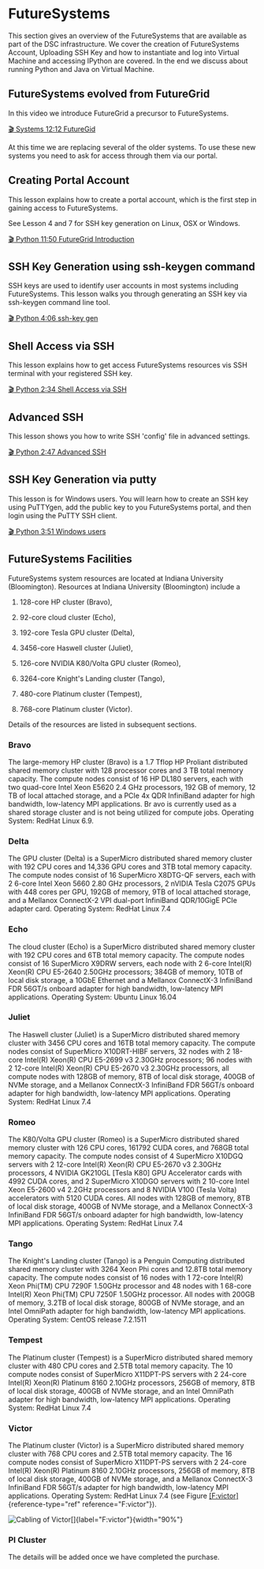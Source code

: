 FutureSystems
=============


This section gives an overview of the FutureSystems that are available
as part of the DSC infrastructure. We cover the creation of
FutureSystems Account, Uploading SSH Key and how to instantiate and log
into Virtual Machine and accessing IPython are covered. In the end we
discuss about running Python and Java on Virtual Machine.

FutureSystems evolved from FutureGrid
-------------------------------------

In this video we introduce FutureGrid a precursor to FutureSystems.

[:clapper: Systems 12:12 FutureGid](http://youtu.be/RibpNSyd4qg)

At this time we are replacing several of the older systems. To use these
new systems you need to ask for access through them via our portal.

Creating Portal Account
-----------------------

This lesson explains how to create a portal account, which is the first
step in gaining access to FutureSystems.

See Lesson 4 and 7 for SSH key generation on Linux, OSX or Windows.

[:clapper: Python 11:50 FutureGrid Introduction](http://youtu.be/X6zeVEALzTk)

SSH Key Generation using ssh-keygen command
-------------------------------------------

SSH keys are used to identify user accounts in most systems including
FutureSystems. This lesson walks you through generating an SSH key via
ssh-keygen command line tool.

[:clapper: Python 4:06 ssh-key gen](http://youtu.be/pQb2VV1zNIc)

Shell Access via SSH
--------------------

This lesson explains how to get access FutureSystems resources vis SSH
terminal with your registered SSH key.

[:clapper: Python 2:34 Shell Access via SSH](http://youtu.be/aJDXfvOrzRE)

Advanced SSH
------------

This lesson shows you how to write SSH 'config' file in advanced
settings.

[:clapper: Python 2:47 Advanced SSH](http://youtu.be/eYanElmtqMo)

SSH Key Generation via putty
----------------------------

This lesson is for Windows users. You will learn how to create an SSH
key using PuTTYgen, add the public key to you FutureSystems portal, and
then login using the PuTTY SSH client.

[:clapper: Python 3:51 Windows users](http://youtu.be/irmVJKwWQCU)

FutureSystems Facilities
------------------------

FutureSystems system resources are located at Indiana University
(Bloomington). Resources at Indiana University (Bloomington) include a

1.  128-core HP cluster (Bravo),

2.  92-core cloud cluster (Echo),

3.  192-core Tesla GPU cluster (Delta),

4.  3456-core Haswell cluster (Juliet),

5.  126-core NVIDIA K80/Volta GPU cluster (Romeo),

6.  3264-core Knight's Landing cluster (Tango),

7.  480-core Platinum cluster (Tempest),

8.  768-core Platinum cluster (Victor).

Details of the resources are listed in subsequent sections.

### Bravo

The large-memory HP cluster (Bravo) is a 1.7 Tflop HP Proliant
distributed shared memory cluster with 128 processor cores and 3 TB
total memory capacity. The compute nodes consist of 16 HP DL180 servers,
each with two quad-core Intel Xeon E5620 2.4 GHz processors, 192 GB of
memory, 12 TB of local attached storage, and a PCIe 4x QDR InfiniBand
adapter for high bandwidth, low-latency MPI applications. Br avo is
currently used as a shared storage cluster and is not being utilized for
compute jobs. Operating System: RedHat Linux 6.9.

### Delta

The GPU cluster (Delta) is a SuperMicro distributed shared memory
cluster with 192 CPU cores and 14,336 GPU cores and 3TB total memory
capacity. The compute nodes consist of 16 SuperMicro X8DTG-QF servers,
each with 2 6-core Intel Xeon 5660 2.80 GHz processors, 2 nVIDIA Tesla
C2075 GPUs with 448 cores per GPU, 192GB of memory, 9TB of local
attached storage, and a Mellanox ConnectX-2 VPI dual-port InfiniBand
QDR/10GigE PCIe adapter card. Operating System: RedHat Linux 7.4

### Echo

The cloud cluster (Echo) is a SuperMicro distributed shared memory
cluster with 192 CPU cores and 6TB total memory capacity. The compute
nodes consist of 16 SuperMicro X9DRW servers, each node with 2 6-core
Intel(R) Xeon(R) CPU E5-2640 2.50GHz processors; 384GB of memory, 10TB
of local disk storage, a 10GbE Ethernet and a Mellanox ConnectX-3
InfiniBand FDR 56GT/s onboard adapter for high bandwidth, low-latency
MPI applications. Operating System: Ubuntu Linux 16.04

### Juliet

The Haswell cluster (Juliet) is a SuperMicro distributed shared memory
cluster with 3456 CPU cores and 16TB total memory capacity. The compute
nodes consist of SuperMicro X10DRT-HIBF servers, 32 nodes with 2 18-core
Intel(R) Xeon(R) CPU E5-2699 v3 2.30GHz processors; 96 nodes with 2
12-core Intel(R) Xeon(R) CPU E5-2670 v3 2.30GHz processors, all compute
nodes with 128GB of memory, 8TB of local disk storage, 400GB of NVMe
storage, and a Mellanox ConnectX-3 InfiniBand FDR 56GT/s onboard adapter
for high bandwidth, low-latency MPI applications. Operating System:
RedHat Linux 7.4

### Romeo

The K80/Volta GPU cluster (Romeo) is a SuperMicro distributed shared
memory cluster with 126 CPU cores, 161792 CUDA cores, and 768GB total
memory capacity. The compute nodes consist of 4 SuperMicro X10DGQ
servers with 2 12-core Intel(R) Xeon(R) CPU E5-2670 v3 2.30GHz
processors, 4 NVIDIA GK210GL [Tesla K80] GPU Accelerator cards with
4992 CUDA cores, and 2 SuperMicro X10DGO servers with 2 10-core Intel
Xeon E5-2600 v4 2.2GHz processors and 8 NVIDIA V100 (Tesla Volta)
accelerators with 5120 CUDA cores. All nodes with 128GB of memory, 8TB
of local disk storage, 400GB of NVMe storage, and a Mellanox ConnectX-3
InfiniBand FDR 56GT/s onboard adapter for high bandwidth, low-latency
MPI applications. Operating System: RedHat Linux 7.4

### Tango

The Knight's Landing cluster (Tango) is a Penguin Computing distributed
shared memory cluster with 3264 Xeon Phi cores and 12.8TB total memory
capacity. The compute nodes consist of 16 nodes with 1 72-core Intel(R)
Xeon Phi(TM) CPU 7290F 1.50GHz processor and 48 nodes with 1 68-core
Intel(R) Xeon Phi(TM) CPU 7250F 1.50GHz processor. All nodes with 200GB
of memory, 3.2TB of local disk storage, 800GB of NVMe storage, and an
Intel OmniPath adapter for high bandwidth, low-latency MPI applications.
Operating System: CentOS release 7.2.1511

### Tempest

The Platinum cluster (Tempest) is a SuperMicro distributed shared memory
cluster with 480 CPU cores and 2.5TB total memory capacity. The 10
compute nodes consist of SuperMicro X11DPT-PS servers with 2 24-core
Intel(R) Xeon(R) Platinum 8160 2.10GHz processors, 256GB of memory, 8TB
of local disk storage, 400GB of NVMe storage, and an Intel OmniPath
adapter for high bandwidth, low-latency MPI applications. Operating
System: RedHat Linux 7.4

### Victor

The Platinum cluster (Victor) is a SuperMicro distributed shared memory
cluster with 768 CPU cores and 2.5TB total memory capacity. The 16
compute nodes consist of SuperMicro X11DPT-PS servers with 2 24-core
Intel(R) Xeon(R) Platinum 8160 2.10GHz processors, 256GB of memory, 8TB
of local disk storage, 400GB of NVMe storage, and a Mellanox ConnectX-3
InfiniBand FDR 56GT/s adapter for high bandwidth, low-latency MPI
applications. Operating System: RedHat Linux 7.4 (see
Figure [\[F:victor\]](#F:victor){reference-type="ref"
reference="F:victor"}).


![Cabling of Victor[]{label="F:victor"}](images/victor.jpg){width="90%"}

### PI Cluster

The details will be added once we have completed the purchase.
